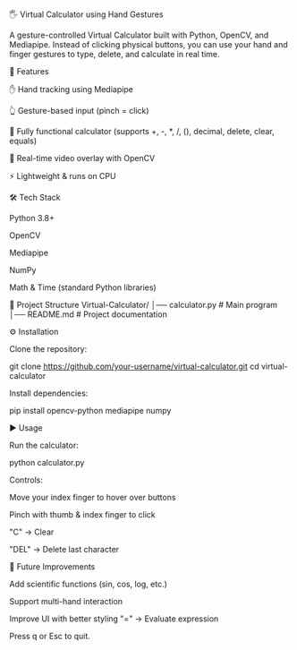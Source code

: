 🖐️ Virtual Calculator using Hand Gestures

A gesture-controlled Virtual Calculator built with Python, OpenCV, and Mediapipe.
Instead of clicking physical buttons, you can use your hand and finger gestures to type, delete, and calculate in real time.

🚀 Features

✋ Hand tracking using Mediapipe

👆 Gesture-based input (pinch = click)

🔢 Fully functional calculator (supports +, -, *, /, (), decimal, delete, clear, equals)

🎥 Real-time video overlay with OpenCV

⚡ Lightweight & runs on CPU

🛠️ Tech Stack

Python 3.8+

OpenCV

Mediapipe

NumPy

Math & Time (standard Python libraries)

📂 Project Structure
Virtual-Calculator/
│── calculator.py      # Main program
│── README.md          # Project documentation

⚙️ Installation

Clone the repository:

git clone https://github.com/your-username/virtual-calculator.git
cd virtual-calculator


Install dependencies:

pip install opencv-python mediapipe numpy

▶️ Usage

Run the calculator:

python calculator.py


Controls:

Move your index finger to hover over buttons

Pinch with thumb & index finger to click

"C" → Clear

"DEL" → Delete last character


🔮 Future Improvements

Add scientific functions (sin, cos, log, etc.)

Support multi-hand interaction

Improve UI with better styling
"=" → Evaluate expression

Press q or Esc to quit.

